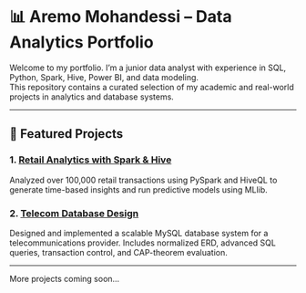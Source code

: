 # 📊 Aremo Mohandessi – Data Analytics Portfolio

Welcome to my portfolio. I’m a junior data analyst with experience in SQL, Python, Spark, Hive, Power BI, and data modeling.  
This repository contains a curated selection of my academic and real-world projects in analytics and database systems.

---

## 📁 Featured Projects

### 1. [Retail Analytics with Spark & Hive](./retail-analytics-bigdata)
Analyzed over 100,000 retail transactions using PySpark and HiveQL to generate time-based insights and run predictive models using MLlib.

### 2. [Telecom Database Design](./telecom-database-design)
Designed and implemented a scalable MySQL database system for a telecommunications provider. Includes normalized ERD, advanced SQL queries, transaction control, and CAP-theorem evaluation.

---

More projects coming soon...
